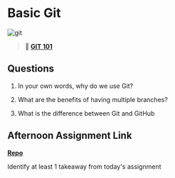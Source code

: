 # Basic Git

![git](https://git-scm.com/images/branching-illustration@2x.png)

> **📖 [GIT 101](https://codeworksacademy.com/fs-student-guide/resources/wk1/01-GIT)**

## Questions

1. In your own words, why do we use Git?


2. What are the benefits of having multiple branches?

3. What is the difference between Git and GitHub

## Afternoon Assignment Link

**[Repo](https://github.com/katie-mccauley/fs-journal)**

Identify at least 1 takeaway from today's assignment
